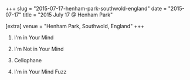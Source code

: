 +++
slug = "2015-07-17-henham-park-southwold-england"
date = "2015-07-17"
title = "2015 July 17 @ Henham Park"

[extra]
venue = "Henham Park, Southwold, England"
+++

 1. I'm in Your Mind

 2. I'm Not in Your Mind

 3. Cellophane

 4. I'm in Your Mind Fuzz


